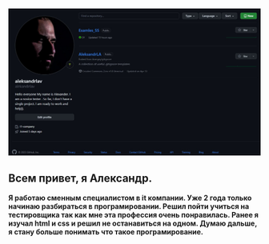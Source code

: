 ### ![мой профиль](Task_01.jpg)
## Всем привет, я  Александр.

__Я работаю сменным специалистом в it компании. Уже 2 года только начинаю разбираться в програмировании.
Решил пойти учиться на тестировщика так как мне эта профессия очень понравилась. 
Ранее я изучал html и сss и решил не останавиться на одном. Думаю дальше, я стану больше понимать что такое програмирование.__
